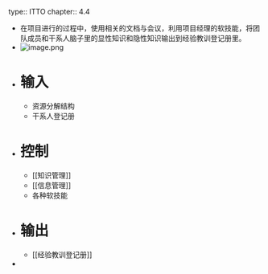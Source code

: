 type:: ITTO
chapter:: 4.4

- 在项目进行的过程中，使用相关的文档与会议，利用项目经理的软技能，将团队成员和干系人脑子里的显性知识和隐性知识输出到经验教训登记册里。
- ![image.png](../assets/image_1747642715213_0.png)
- # 输入
	- 资源分解结构
	- 干系人登记册
- # 控制
	- [[知识管理]]
	- [[信息管理]]
	- 各种软技能
- # 输出
	- [[经验教训登记册]]
-